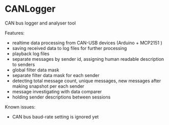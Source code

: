 # CANLogger
CAN bus logger and analyser tool

Features:

- realtime data processing from CAN-USB devices (Arduino + MCP2151 )
- saving received data to log files for further processing
- playback log files
- separate messages by sender id, assigning human readable description to senders
- global filter data mask
- separate filter data mask for each sender
- detecting total message count, unique messages, new messages after making snapshot per each sender
- message investigating with data comparer
- holding sender descriptions between sessions

Known issues:
- CAN bus baud-rate setting is ignored yet

